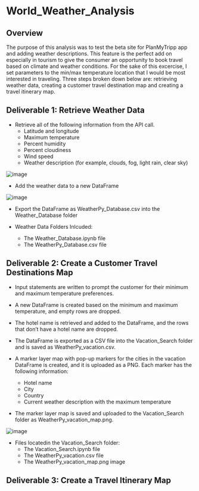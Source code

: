 # World_Weather_Analysis

## Overview
The purpose of this analysis was to test the beta site for PlanMyTripp app and adding weather descriptions.  This feature is the perfect add on especially in tourism to give the consumer an opportunity to book travel based on climate and weather conditions.  For the sake of this excercise, I set parameters to the min/max temperature location that I would be most interested in traveling.   Three steps broken down below are:   retrieving weather data, creating a customer travel destination map and creating a travel itinerary map.

## Deliverable 1: Retrieve Weather Data

- Retrieve all of the following information from the API call.
  - Latitude and longitude
  - Maximum temperature
  - Percent humidity
  - Percent cloudiness
  - Wind speed
  - Weather description (for example, clouds, fog, light rain, clear sky)

![image](https://user-images.githubusercontent.com/85530690/126714402-c99af79b-b6fa-4cc6-ae42-7152ecd756a9.png)

- Add the weather data to a new DataFrame 

![image](https://user-images.githubusercontent.com/85530690/126714461-f97249ea-d791-44ae-a338-f5e8fdf10502.png)

- Export the DataFrame as WeatherPy_Database.csv into the Weather_Database folder

- Weather Data Folders Inlcuded:
    - The Weather_Database.ipynb file
    - The WeatherPy_Database.csv file


## Deliverable 2: Create a Customer Travel Destinations Map

- Input statements are written to prompt the customer for their minimum and maximum temperature preferences.

- A new DataFrame is created based on the minimum and maximum temperature, and empty rows are dropped.


- The hotel name is retrieved and added to the DataFrame, and the rows that don’t have a hotel name are dropped.


- The DataFrame is exported as a CSV file into the Vacation_Search folder and is saved as WeatherPy_vacation.csv. 


- A marker layer map with pop-up markers for the cities in the vacation DataFrame is created, and it is uploaded as a PNG. Each marker has the following information:
  - Hotel name
  - City
  - Country
  - Current weather description with the maximum temperature


- The marker layer map is saved and uploaded to the Vacation_Search folder as WeatherPy_vacation_map.png. 

![image](https://user-images.githubusercontent.com/85530690/126715090-d737b1e4-9eb3-478b-a489-96dc488532a9.png)

- Files locatedin the Vacation_Search folder:
  - The Vacation_Search.ipynb file
  - The WeatherPy_vacation.csv file
  - The WeatherPy_vacation_map.png image



## Deliverable 3: Create a Travel Itinerary Map
